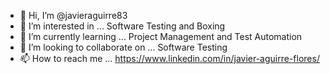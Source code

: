 - 👋 Hi, I’m @javieraguirre83
- 👀 I’m interested in ... Software Testing and Boxing
- 🌱 I’m currently learning ... Project Management and Test Automation
- 💞️ I’m looking to collaborate on ... Software Testing
- 📫 How to reach me ... https://www.linkedin.com/in/javier-aguirre-flores/

<!---
javieraguirre83/javieraguirre83 is a ✨ special ✨ repository because its `README.md` (this file) appears on your GitHub profile.
You can click the Preview link to take a look at your changes.
--->
